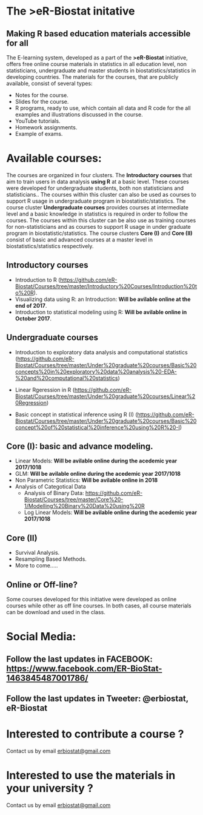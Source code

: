 # The >eR-Biostat initative
## Making R based education materials accessible for all

The E-learning system, developed as a part of the **>eR-Biostat**  initiative, offers free online course materials in statistics in all education level, non statisticians, undergraduate and master students in biostatistics/statistics in developing countries. The materials for the courses, that are publicly available, consist of several types: 
* Notes for the course.
* Slides for the course.
* R programs, ready to use, which contain all data and R code for the all examples and illustrations discussed in the course.
* YouTube tutorials.
* Homework assignments.
* Example of exams.

# Available courses:
The courses are organized in four clusters.  The **Introductory courses** that aim to train users in data analysis **using R**  at a basic level. These courses were developed for undergraduate students, both non statisticians and statisticians.. The courses within this cluster can also be used as courses to support R usage in undergraduate program in biostatistic/statistics. The course cluster **Undergraduate courses** provides courses  at intermediate level and a basic knowledge in statistics is required  in order to follow the courses. The courses within this cluster can be also use as training courses  for non-statisticians and as courses to support R usage in under graduate program in biostatistic/statistics. The course clusters **Core (I)** and **Core (II)** consist of basic and advanced courses at a master level in biostatistics/statistics  respectively.  
## Introductory courses
* Introduction to R (https://github.com/eR-Biostat/Courses/tree/master/Introductory%20Courses/Introduction%20to%20R).
* Visualizing data using R: an Introduction: **Will be avilable online at the end of 2017**.
* Introduction to statistical modeling using R: **Will be avilable online in October 2017**. 

## Undergraduate courses
* Introduction to exploratory data analysis and computational statistics (https://github.com/eR-Biostat/Courses/tree/master/Under%20graduate%20courses/Basic%20concepts%20in%20exploratory%20data%20analysis%20-EDA-%20and%20computational%20statistics)

* Linear Rgeression in R (https://github.com/eR-Biostat/Courses/tree/master/Under%20graduate%20courses/Linear%20Regression)

* Basic concept in statistical inference using R (I) (https://github.com/eR-Biostat/Courses/tree/master/Under%20graduate%20courses/Basic%20concept%20of%20statistical%20inference%20using%20R%20-I)

## Core (I): basic and advance modeling. 
* Linear Models: **Will be avilable online during the acedemic year 2017/1018**
* GLM:  **Will be avilable online during the acedemic year 2017/1018**
* Non Parametric Statistics:  **Will be avilable online in 2018**
* Analysis of Categotical Data
  + Analysis of Binary Data: https://github.com/eR-Biostat/Courses/tree/master/Core%20-1/Modelling%20Binary%20Data%20using%20R
  + Log Linear Models: **Will be avilable online during the acedemic year 2017/1018**
  
## Core (II) 
* Survival Analysis.
* Resampling Based Methods.
* More to come.....


## Online or Off-line?
Some courses developed for this initiative were developed as online courses while other as off line courses.   In both cases, all course materials can be download and used in the class.

# Social Media:
## Follow the last updates in FACEBOOK: https://www.facebook.com/ER-BioStat-1463845487001786/
## Follow the last updates in Tweeter: @erbiostat, eR-Biostat

# Interested to contribute a course ?
Contact us by email erbiostat@gmail.com

# Interested to  use the materials in your university ?
Contact us by email erbiostat@gmail.com
  

